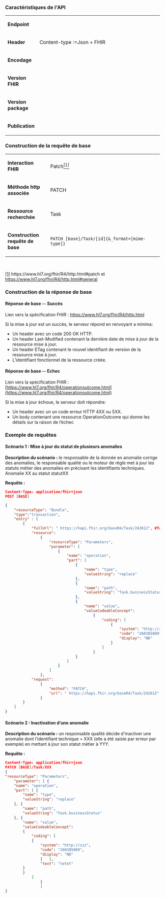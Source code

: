 <!-- ## Mise à jour d’anomalie
<code><span style="background-color: #58D68D;color:white;font-weight:bold;font-size: x-large;">ROR 2.3</span></code>-->

### Caractéristiques de l'API

<table width="100%">
<tbody>
<tr>
<td width="18%">
<p><strong>Endpoint</strong></p>
</td>
<td width="81%">
<p>&nbsp;</p>
</td>
</tr>
<tr>
<td width="18%">
<p><strong>Header</strong></p>
</td>
<td width="81%">
<p>Content-type&nbsp;:=Json + FHIR</p>
</td>
</tr>
<tr>
<td width="18%">
<p><strong>Encodage</strong></p>
</td>
<td width="81%">
<p>&nbsp;</p>
</td>
</tr>
<tr>
<td width="18%">
<p><strong>Version FHIR</strong></p>
</td>
<td width="81%">
<p>&nbsp;</p>
</td>
</tr>
<tr>
<td width="18%">
<p><strong>Version package</strong></p>
</td>
<td width="81%">
<p>&nbsp;</p>
</td>
</tr>
<tr>
<td width="18%">
<p><strong>Publication</strong></p>
</td>
<td width="81%">
<p>&nbsp;</p>
</td>
</tr>
</tbody>
</table>

### Construction de la requête de base

<table>
<tbody>
<tr>
<td width="141">
<p><strong>Interaction FHIR</strong></p>
</td>
<td width="538">
<p>Patch<a href="#_ftn1" name="_ftnref1"><sup>[1]</sup></a></p>
</td>
</tr>
<tr>
<td width="141">
<p><strong>M&eacute;thode http associ&eacute;e</strong></p>
</td>
<td width="538">
<p>PATCH</p>
</td>
</tr>
<tr>
<td width="141">
<p><strong>Ressource recherch&eacute;e</strong></p>
</td>
<td width="538">
<p>Task</p>
</td>
</tr>
<tr>
<td width="141">
<p><strong>Construction requ&ecirc;te de base</strong></p>
</td>
<td width="538">
<p><code>PATCH [base]/Task/[id]{&amp;_format=[mime-type]}</code></p>
</td>
</tr>
</tbody>
</table>
<p>&nbsp;</p>
<p><a href="#_ftnref1" name="_ftn1">[1]</a> https://www.hl7.org/fhir/R4/http.html#patch et <a href="https://www.hl7.org/fhir/R4/http.html#general">https://www.hl7.org/fhir/R4/http.html#general</a></p>

### Construction de la réponse de base

#### Réponse de base -- Succès

Lien vers la spécification FHIR : <https://www.hl7.org/fhir/R4/http.html>

Si la mise à jour est un succès, le serveur répond en renvoyant a minima:
-	Un header avec un code 200 OK HTTP.
-	Un header Last-Modified contenant la dernière date de mise à jour de la ressource mise à jour.
-	Un header ETag contenant le nouvel identifiant de version de la ressource mise à jour.
-	L’identifiant fonctionnel de la ressource créée.

#### Réponse de base -- Echec

Lien vers la spécification FHIR :
[https://www.hl7.org/fhir/R4/operationoutcome.html](https://www.hl7.org/fhir/R4/operationoutcome.html)

Si la mise à jour échoue, le serveur doit répondre:
-	Un header avec un un code erreur HTTP 4XX ou 5XX.
-	Un body contenant une ressource OperationOutcome  qui donne les détails sur la raison de l’échec

### Exemple de requêtes

#### Scénario 1 : Mise à jour du statut de plusieurs anomalies

**Description du scénario :** le responsable de la donnée en anomalie corrige des anomalies, le responsable qualité ou le moteur de règle met à jour les statuts métier des anomalies en précisant les identifiants techniques.
Anomalie XX au statut statutXX


**Requête :**

```json
Content-Type: application/fhir+json
POST [BASE]

{
    "resourceType": "Bundle",
    "type":"transaction",
    "entry" : [
	    {	
	        "fullUrl": " https://hapi.fhir.org/baseR4/Task/242612", #facultatif
	        "resource": 
                {
			        "resourceType": "Parameters",
			        "parameter": [ 
                        {
				            "name": "operation",
				            "part": [ 
                                {
                                    "name": "type",
                                    "valueString": "replace"
                                }, 
                                {
                                    "name": "path",
                                    "valueString": "Task.businessStatus"
                                },
                                {
                                    "name": "value",
                                    "valueCodeableConcept": 
                                        {
                                            "coding": [
                                                {
                                                    "system": "http://zzz",
                                                    "code": "260385009",
                                                    "display": "ND"
                                                }
                                            ]
                                        }
                                }
						    ]
				        }		
					]
			    },
            "request": 
                {
                    "method": "PATCH",
                    "url": " https://hapi.fhir.org/baseR4/Task/242612"
                }
		}				
	]
}

```

#### Scénario 2 : Inactivation d’une anomalie

**Description du scénario :** un responsable qualité décide d'inactiver une anomalie dont l’identifiant technique = XXX (elle a été saisie par erreur par exemple) en mettant à jour son statut métier à YYY.

**Requête :**

```json
Content-Type: application/fhir+json
PATCH [BASE]/Task/XXX
{
"resourceType": "Parameters",
	"parameter": [ {
	"name": "operation",
	"part": [ {
		"name": "type",
		"valueString": "replace"
	}, {
		"name": "path",
		"valueString": "Task.businessStatus"
	}, {
		"name": "value",
		"valueCodeableConcept": 
		{
			"coding": [
			{
				"system": "http://zzz",
				"code": "260385009",
				"display": "ND"
				}	],
				"text": "tetet"
		}
		}
			]
				}
				]
}

```
